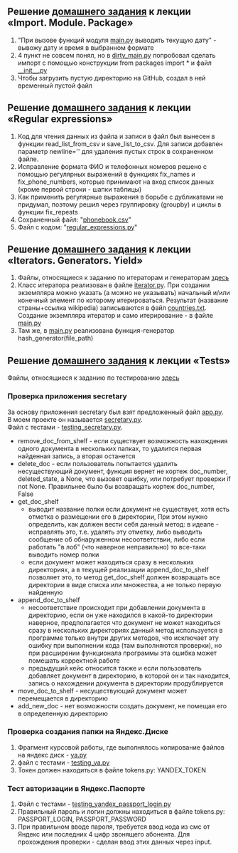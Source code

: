 ## Решение [домашнего задания](https://github.com/netology-code/py-homeworks-advanced/tree/master/1.Import.Module.Package) к лекции «Import. Module. Package»
  1. "При вызове функций модуля [main.py](https://github.com/headsoft-mikhail/adpy_01/blob/main/imports/main.py) выводить текущую дату" - вывожу дату и время в выбранном формате
  1. 4 пункт не совсем понял, но в [dirty_main.py](https://github.com/headsoft-mikhail/adpy_01/blob/main/imports/dirty_main.py) попробовал сделать импорт с помощью конструкции from packages import * и файл [\_\_init__.py](https://github.com/headsoft-mikhail/adpy_01/blob/main/imports/application/__init__.py)
  1. Чтобы загрузить пустую директорию на GitHub, создал в ней временный пустой файл
  
## Решение [домашнего задания](https://github.com/netology-code/py-homeworks-advanced/tree/master/5.Regexp) к лекции «Regular expressions»
  1. Код для чтения данных из файла и записи в файл был вынесен в функции read_list_from_csv и save_list_to_csv. Для записи добавлен параметр newline='' для удаления пустых строк в сохраненном файле.
  2. Исправление формата ФИО и телефонных номеров решено с помощью регулярных выражений в функциях fix_names и fix_phone_numbers, которые принимают на вход список данных (кроме первой строки - шапки таблицы)
  3. Как применить регулярные выражения в борьбе с дубликатами не придумал, поэтому решил через группировку (groupby) и циклы в функции fix_repeats
  4. Сохраненный файл: "[phonebook.csv](https://github.com/headsoft-mikhail/adpy_01/blob/main/reg_exp/phonebook.csv)"
  5. Файл с кодом: "[regular_expressions.py](https://github.com/headsoft-mikhail/adpy_01/blob/main/reg_exp/regular_expressions.py)" 
  
## Решение [домашнего задания](https://github.com/netology-code/py-homeworks-advanced/tree/master/2.Iterators.Generators.Yield) к лекции «Iterators. Generators. Yield»
  1. Файлы, относящиеся к заданию по итераторам и генераторам [здесь](https://github.com/headsoft-mikhail/adpy_01/tree/main/iterators_generators)
  1. Класс итератора реализован в файле [iterator.py](https://github.com/headsoft-mikhail/adpy_01/blob/main/iterators_generators/iterator.py). При создании экземпляра можно указать (а можно не указывать) начальный и/или конечный элемент по которому итерироваться. Результат (название страны+ссылка wikipedia) записываются в файл [countries.txt](https://github.com/headsoft-mikhail/adpy_01/blob/main/iterators_generators/countries.txt). Создание экземпляра итератор и само итерирование  - в файле [main.py](https://github.com/headsoft-mikhail/adpy_01/blob/main/iterators_generators/main.py) 
  1. Там же, в [main.py](https://github.com/headsoft-mikhail/adpy_01/blob/main/iterators_generators/main.py) реализована функция-генератор hash_generator(file_path)

## Решение [домашнего задания](https://github.com/netology-code/py-homeworks-advanced/tree/master/4.Tests) к лекции «Tests»
  Файлы, относящиеся к заданию по тестированию [здесь](https://github.com/headsoft-mikhail/adpy_01/tree/main/testing)
  ###  Проверка приложения secretary
   За основу приложения secretary был взят предложенный файл [app.py](https://github.com/netology-code/py-homeworks-advanced/blob/master/4.Tests/src/app.py).  
   В моем проекте он называется [secretary.py](https://github.com/headsoft-mikhail/adpy_01/blob/main/testing/secretary.py).  
   Файл с тестами - [testing_secretary.py](https://github.com/headsoft-mikhail/adpy_01/blob/main/testing/testing_secretary.py). 
  * remove_doc_from_shelf - если существует возможность нахождения одного документа в нескольких папках, то удалится первая найденная запись, а вторая останется
  * delete_doc - если пользователь попытается удалить несуществующий документ, функция вернет не кортеж doc_number, deleted_state, а None, что вызовет ошибку, или потребует проверки if not None. Правильнее было бы возвращать кортеж doc_number, False
  * get_doc_shelf
    -  выводит название полки если документ не существует, хотя есть отметка о размещении его в директории, При этом нужно определить, как должен вести себя данный метод: в идеале - исправлять это, т.е. удалять эту отметку, либо выводить сообщение об обнаруженном несоответствии, либо если работать "в лоб" (что наверное неправильно) то все-таки выводить номер полки
    - если документ может находиться сразу в нескольких директориях, а в текущей реализации append_doc_to_shelf позволяет это, то метод get_doc_shelf должен возвращать все директории в виде списка или множества, а не только первую найденную
  * append_doc_to_shelf
    - несоответствие происходит при добавлении документа в директорию, если он уже находился в какой-то директории наверное, предполагается что документ не может находиться сразу в нескольких директориях данный метод используется в программе только внутри других методов, что исключает эту ошибку при выполнении кода (там выполняются проверки), но при расширении функционала программы эта ошибка может помешать корректной работе
    - предыдущий кейс относится также и если пользователь добавляет документ в директорию, в которой он и так находится, запись о нахождении документа в директории продублируется
  * move_doc_to_shelf - несуществующий документ может перемещается в директорию
  * add_new_doc - нет возможности создать документ, не помещая его в определенную директорию
  ###  Проверка создания папки на Яндекс.Диске
  1. Фрагмент курсовой работы, где выполнялось копирование файлов на яндекс диск - [ya.py](https://github.com/headsoft-mikhail/adpy_01/blob/main/testing/ya.py)
  2. файл с тестами - [testing_ya.py](https://github.com/headsoft-mikhail/adpy_01/blob/main/testing/testing_ya.py)
  3. Токен должен находиться в файле tokens.py: YANDEX_TOKEN
  ###  Тест авторизации в Яндекс.Паспорте
  1. Файл с тестами - [testing_yandex_passport_login.py](https://github.com/headsoft-mikhail/adpy_01/blob/main/testing/testing_yandex_passport_login.py)
  2. Правильный пароль и логин должны находиться в файле tokens.py: PASSPORT_LOGIN, PASSPORT_PASSWORD
  3. При правильном вводе пароля, требуется ввод кода из смс от Яндекс или последних 4 цифр звонящего абонента. Для прохождения проверки - сделан ввод этих данных через input.
